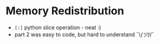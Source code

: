 # Memory Redistribution

+ `[:]` python slice operation - neat :)
+ part 2 was easy to code, but hard to understand ¯\\_(ツ)_/¯